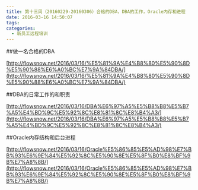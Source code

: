 ```yaml
---
title: 第十三周（20160229-20160306）合格的DBA，DBA的工作，Oracle内存和进程
date: 2016-03-16 14:50:07
tags:
categories:
  - 新员工远程培训
---
```

##做一名合格的DBA

[http://flowsnow.net/2016/03/16/%E5%81%9A%E4%B8%80%E5%90%8D%E5%90%88%E6%A0%BC%E7%9A%84DBA/](http://flowsnow.net/2016/03/16/%E5%81%9A%E4%B8%80%E5%90%8D%E5%90%88%E6%A0%BC%E7%9A%84DBA/)

##DBA的日常工作的和职责

[http://flowsnow.net/2016/03/16/DBA%E6%97%A5%E5%B8%B8%E5%B7%A5%E4%BD%9C%E5%92%8C%E8%81%8C%E8%B4%A3/](http://flowsnow.net/2016/03/16/DBA%E6%97%A5%E5%B8%B8%E5%B7%A5%E4%BD%9C%E5%92%8C%E8%81%8C%E8%B4%A3/)

##Oracle内存结构和后台进程

[http://flowsnow.net/2016/03/16/Oracle%E5%86%85%E5%AD%98%E7%BB%93%E6%9E%84%E5%92%8C%E5%90%8E%E5%8F%B0%E8%BF%9B%E7%A8%8B/](http://flowsnow.net/2016/03/16/Oracle%E5%86%85%E5%AD%98%E7%BB%93%E6%9E%84%E5%92%8C%E5%90%8E%E5%8F%B0%E8%BF%9B%E7%A8%8B/)

<!--more-->